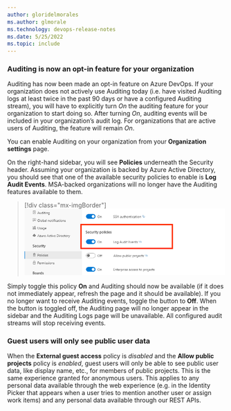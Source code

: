 ```yaml
---
author: gloridelmorales
ms.author: glmorale
ms.technology: devops-release-notes
ms.date: 5/25/2022
ms.topic: include
---
```

### Auditing is now an opt-in feature for your organization

Auditing has now been made an opt-in feature on Azure DevOps. If your organization does not actively use Auditing today (i.e. have visited Auditing logs at least twice in the past 90 days or have a configured Auditing stream), you will have to explicitly turn *On* the auditing feature for your organization to start doing so. After turning *On*, auditing events will be included in your organization’s audit log. For organizations that are active users of Auditing, the feature will remain *On*. 

You can enable Auditing on your organization from your **Organization settings** page.  

On the right-hand sidebar, you will see **Policies** underneath the Security header. Assuming your organization is backed by Azure Active Directory, you should see that one of the available security policies to enable is **Log Audit Events**. MSA-backed organizations will no longer have the Auditing features available to them.

> [!div class="mx-imgBorder"]
> ![Audit events](../../media/202-general-01.png)
 
Simply toggle this policy **On** and Auditing should now be available (if it does not immediately appear, refresh the page and it should be available). If you no longer want to receive Auditing events, toggle the button to **Off**. When the button is toggled off, the Auditing page will no longer appear in the sidebar and the Auditing Logs page will be unavailable. All configured audit streams will stop receiving events.
### Guest users will only see public user data

When the **External guest access** policy is *disabled* and the **Allow public projects** policy is *enabled*, guest users will only be able to see public user data, like display name, etc., for members of public projects. This is the same experience granted for anonymous users. This applies to any personal data available through the web experience (e.g. in the Identity Picker that appears when a user tries to mention another user or assign work items) and any personal data available through our REST APIs.